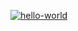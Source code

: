 [![hello-world](https://github.com/JduMoment/hexlet_pytest/actions/workflows/main.yml/badge.svg)](https://github.com/JduMoment/hexlet_pytest/actions/workflows/main.yml)
